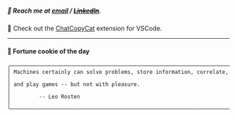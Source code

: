 ##### :calling: Reach me at **[email](mailto:johannes@stenmark.in)** ***/*** **[~~LinkedIn~~](https://www.linkedin.com/in/johannes-stenmark)**.
:feet: Check out the [ChatCopyCat](https://github.com/jstenmark/ChatCopyCat) extension for VSCode.

---
#### :cookie: Fortune cookie of the day
```smalltalk
╭──────────────────────────────────────────────────────────────────────╮
│ Machines certainly can solve problems, store information, correlate, │
│ and play games -- but not with pleasure.                             │
│         -- Leo Rosten                                                │
╰──────────────────────────────────────────────────────────────────────╯
```
